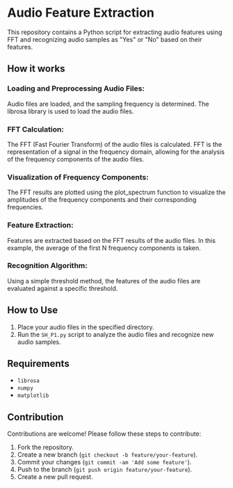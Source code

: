 # Audio Feature Extraction

This repository contains a Python script for extracting audio features using FFT and recognizing audio samples as "Yes" or "No" based on their features.

## How it works
### Loading and Preprocessing Audio Files:
Audio files are loaded, and the sampling frequency is determined. The librosa library is used to load the audio files.

### FFT Calculation:
The FFT (Fast Fourier Transform) of the audio files is calculated. FFT is the representation of a signal in the frequency domain, allowing for the analysis of the frequency components of the audio files.

### Visualization of Frequency Components:
The FFT results are plotted using the plot_spectrum function to visualize the amplitudes of the frequency components and their corresponding frequencies.

### Feature Extraction:
Features are extracted based on the FFT results of the audio files. In this example, the average of the first N frequency components is taken.

### Recognition Algorithm:
Using a simple threshold method, the features of the audio files are evaluated against a specific threshold.
## How to Use

1. Place your audio files in the specified directory.
2. Run the `SH_P1.py` script to analyze the audio files and recognize new audio samples.

## Requirements

- `librosa`
- `numpy`
- `matplotlib`

## Contribution

Contributions are welcome! Please follow these steps to contribute:

1. Fork the repository.
2. Create a new branch (`git checkout -b feature/your-feature`).
3. Commit your changes (`git commit -am 'Add some feature'`).
4. Push to the branch (`git push origin feature/your-feature`).
5. Create a new pull request.
